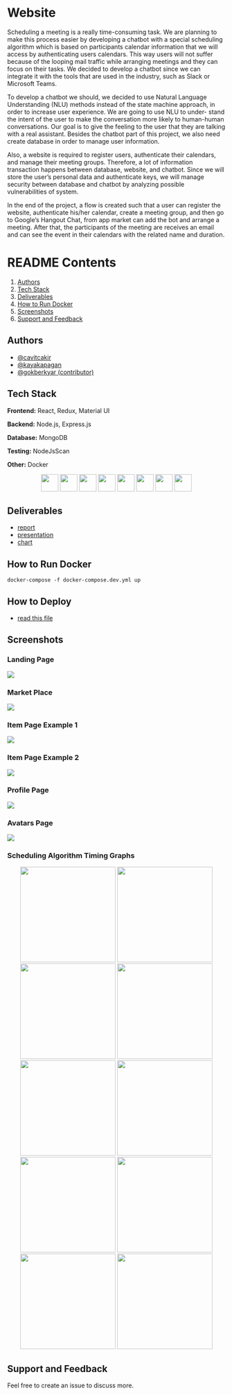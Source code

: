 
# Website

Scheduling a meeting is a really time-consuming task. We are planning to make this process easier by developing a chatbot with a special scheduling algorithm which is based on participants calendar information that we will access by authenticating users calendars. This way users will not suffer because of the looping mail traffic while arranging meetings and they can focus on their tasks. We decided to develop a chatbot since we can integrate it with the tools that are used in the industry, such as Slack or Microsoft Teams.

To develop a chatbot we should, we decided to use Natural Language Understanding (NLU) methods instead of the state machine approach, in order to increase user experience. We are going to use NLU to under- stand the intent of the user to make the conversation more likely to human-human conversations. Our goal is to give the feeling to the user that they are talking with a real assistant. Besides the chatbot part of this project, we also need create database in order to manage user information.

Also, a website is required to register users, authenticate their calendars, and manage their meeting groups. Therefore, a lot of information transaction happens between database, website, and chatbot. Since we will store the user’s personal data and authenticate keys, we will manage security between database and chatbot by analyzing possible vulnerabilities of system. 

In the end of the project, a flow is created such that a user can register the website, authenticate his/her calendar, create a meeting group, and then go to Google’s Hangout Chat, from app market can add the bot and arrange a meeting. After that, the participants of the meeting are receives an email and can see the event in their calendars with the related name and duration.

# README Contents
1. [Authors](#authors)
2. [Tech Stack](#tech-stack)
3. [Deliverables](#deliverables)
4. [How to Run Docker](#how-to-run-docker)
5. [Screenshots](#screenshots)
6. [Support and Feedback](#support-and-feedback)

## Authors
- [@cavitcakir](https://www.github.com/cavitcakir)
- [@kayakapagan](https://www.github.com/kayakapagan)
- [@gokberkyar (contributor)](https://www.github.com/gokberkyar)

## Tech Stack

**Frontend:** React, Redux, Material UI

**Backend:** Node.js, Express.js

**Database:** MongoDB

**Testing:** NodeJsScan

**Other:** Docker

<p align="center">
    <code><img height="40" src="https://raw.githubusercontent.com/Meeting-Scheduler-Chatbot/website/main/icons/react-logo.png"></code>
    <code><img height="40" src="https://raw.githubusercontent.com/Meeting-Scheduler-Chatbot/website/main/icons/redux-logo.png"></code>
    <code><img height="40" src="https://raw.githubusercontent.com/Meeting-Scheduler-Chatbot/website/main/icons/materialUI-logo.png"></code>
    <code><img height="40" src="https://raw.githubusercontent.com/Meeting-Scheduler-Chatbot/website/main/icons/node-logo.jpeg"></code>
    <code><img height="40" src="https://raw.githubusercontent.com/Meeting-Scheduler-Chatbot/website/main/icons/express-logo.jpeg"></code>
    <code><img height="40" src="https://raw.githubusercontent.com/Meeting-Scheduler-Chatbot/website/main/icons/mongo-logo.png"></code>
    <code><img height="40" src="https://raw.githubusercontent.com/Meeting-Scheduler-Chatbot/website/main/icons/nodejsscan-logo.png"></code>
    <code><img height="40" src="https://raw.githubusercontent.com/Meeting-Scheduler-Chatbot/website/main/icons/docker-logo.png"></code>

</p>

## Deliverables
   - [report](https://github.com/Meeting-Scheduler-Chatbot/website/blob/main/website-images/ens491.pdf)
   - [presentation](https://github.com/Meeting-Scheduler-Chatbot/website/blob/main/website-images/ENS492%20Presentation.pdf)
   - [chart](https://lucid.app/publicSegments/view/f1aacb7a-91e0-4d8b-af27-bda16af04d4e/image.png)

## How to Run Docker
```shell
docker-compose -f docker-compose.dev.yml up
```

## How to Deploy
  - [read this file](https://docs.google.com/document/d/15DVsJrgqgdd-DC_xgbWGQWcOPiM9pKXTopugIjup2rI/edit?usp=sharing)

## Screenshots
<p align="center">
    <h3>Landing Page</h3>
    <img src="https://github.com/NFTSuits/NFT-Marketplace-DApp/blob/main/NFTSuits%20images/landing-page.png"/>
</p>
<p align="center">
    <h3>Market Place</h3>
    <img src="https://github.com/NFTSuits/NFT-Marketplace-DApp/blob/main/NFTSuits%20images/marketplace-page.png"/>
</p>
<p align="center">
    <h3>Item Page Example 1</h3>
    <img src="https://github.com/NFTSuits/NFT-Marketplace-DApp/blob/main/NFTSuits%20images/item-example-1.png"/>
</p>
<p align="center">
    <h3>Item Page Example 2</h3>
    <img src="https://github.com/NFTSuits/NFT-Marketplace-DApp/blob/main/NFTSuits%20images/item-example-2.png"/>
</p>
<p align="center">
    <h3>Profile Page</h3>
    <img src="https://github.com/NFTSuits/NFT-Marketplace-DApp/blob/main/NFTSuits%20images/profile-page.png"/>
</p>
<p align="center">
    <h3>Avatars Page</h3>
    <img src="https://github.com/NFTSuits/NFT-Marketplace-DApp/blob/main/NFTSuits%20images/avatar-page.png"/>
</p>

### Scheduling Algorithm Timing Graphs
<div align="center" > 
<img  height="220" src="https://raw.githubusercontent.com/Meeting-Scheduler-Chatbot/website/main/website-images/schedule_algorithm_timing_figures/Figure_1.png"/>
<img  height="220" src="https://raw.githubusercontent.com/Meeting-Scheduler-Chatbot/website/main/website-images/schedule_algorithm_timing_figures/Figure_2.png"/>
<img  height="220" src="https://raw.githubusercontent.com/Meeting-Scheduler-Chatbot/website/main/website-images/schedule_algorithm_timing_figures/Figure_3.png"/>
<img height="220" src="https://raw.githubusercontent.com/Meeting-Scheduler-Chatbot/website/main/website-images/schedule_algorithm_timing_figures/Figure_4.png"/>
<img height="220" src="https://raw.githubusercontent.com/Meeting-Scheduler-Chatbot/website/main/website-images/schedule_algorithm_timing_figures/Figure_5.png"/>
<img height="220" src="https://raw.githubusercontent.com/Meeting-Scheduler-Chatbot/website/main/website-images/schedule_algorithm_timing_figures/Figure_6.png"/>
<img height="220" src="https://raw.githubusercontent.com/Meeting-Scheduler-Chatbot/website/main/website-images/schedule_algorithm_timing_figures/Figure_7.png"/>
<img height="220" src="https://raw.githubusercontent.com/Meeting-Scheduler-Chatbot/website/main/website-images/schedule_algorithm_timing_figures/Figure_8.png"/>
<img height="220" src="https://raw.githubusercontent.com/Meeting-Scheduler-Chatbot/website/main/website-images/schedule_algorithm_timing_figures/Figure_9.png"/>
<img  height="220" src="https://raw.githubusercontent.com/Meeting-Scheduler-Chatbot/website/main/website-images/schedule_algorithm_timing_figures/Figure_10.png"/>
</div>

## Support and Feedback
Feel free to create an issue to discuss more.
